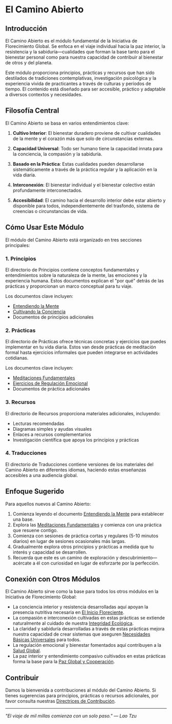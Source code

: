 # El Camino Abierto

## Introducción

El Camino Abierto es el módulo fundamental de la Iniciativa de Florecimiento Global. Se enfoca en el viaje individual hacia la paz interior, la resistencia y la sabiduría—cualidades que forman la base tanto para el bienestar personal como para nuestra capacidad de contribuir al bienestar de otros y del planeta.

Este módulo proporciona principios, prácticas y recursos que han sido destilados de tradiciones contemplativas, investigación psicológica y la experiencia vivida de practicantes a través de culturas y períodos de tiempo. El contenido está diseñado para ser accesible, práctico y adaptable a diversos contextos y necesidades.

## Filosofía Central

El Camino Abierto se basa en varios entendimientos clave:

1. **Cultivo Interior**: El bienestar duradero proviene de cultivar cualidades de la mente y el corazón más que solo de circunstancias externas.

2. **Capacidad Universal**: Todo ser humano tiene la capacidad innata para la conciencia, la compasión y la sabiduría.

3. **Basado en la Práctica**: Estas cualidades pueden desarrollarse sistemáticamente a través de la práctica regular y la aplicación en la vida diaria.

4. **Interconexión**: El bienestar individual y el bienestar colectivo están profundamente interconectados.

5. **Accesibilidad**: El camino hacia el desarrollo interior debe estar abierto y disponible para todos, independientemente del trasfondo, sistema de creencias o circunstancias de vida.

## Cómo Usar Este Módulo

El módulo del Camino Abierto está organizado en tres secciones principales:

### 1. Principios

El directorio de Principios contiene conceptos fundamentales y entendimientos sobre la naturaleza de la mente, las emociones y la experiencia humana. Estos documentos explican el "por qué" detrás de las prácticas y proporcionan un marco conceptual para tu viaje.

Los documentos clave incluyen:
- [Entendiendo la Mente](Principles/01_UnderstandingTheMind.md)
- [Cultivando la Conciencia](Principles/02_CultivatingAwareness.md)
- Documentos de principios adicionales

### 2. Prácticas

El directorio de Prácticas ofrece técnicas concretas y ejercicios que puedes implementar en tu vida diaria. Estos van desde prácticas de meditación formal hasta ejercicios informales que pueden integrarse en actividades cotidianas.

Los documentos clave incluyen:
- [Meditaciones Fundamentales](Practices/01_FoundationalMeditations.md)
- [Ejercicios de Regulación Emocional](Practices/02_EmotionalRegulationExercises.md)
- Documentos de práctica adicionales

### 3. Recursos

El directorio de Recursos proporciona materiales adicionales, incluyendo:
- Lecturas recomendadas
- Diagramas simples y ayudas visuales
- Enlaces a recursos complementarios
- Investigación científica que apoya los principios y prácticas

### 4. Traducciones

El directorio de Traducciones contiene versiones de los materiales del Camino Abierto en diferentes idiomas, haciendo estas enseñanzas accesibles a una audiencia global.

## Enfoque Sugerido

Para aquellos nuevos al Camino Abierto:

1. Comienza leyendo el documento [Entendiendo la Mente](Principles/01_UnderstandingTheMind.md) para establecer una base.
2. Explora las [Meditaciones Fundamentales](Practices/01_FoundationalMeditations.md) y comienza con una práctica que resuene contigo.
3. Comienza con sesiones de práctica cortas y regulares (5-10 minutos diarios) en lugar de sesiones ocasionales más largas.
4. Gradualmente explora otros principios y prácticas a medida que tu interés y capacidad se desarrollen.
5. Recuerda que este es un camino de exploración y descubrimiento—acércate a él con curiosidad en lugar de esforzarte por la perfección.

## Conexión con Otros Módulos

El Camino Abierto sirve como la base para todos los otros módulos en la Iniciativa de Florecimiento Global:

- La conciencia interior y resistencia desarrolladas aquí apoyan la presencia nutritiva necesaria en [El Inicio Floreciente](../01_ElInicioFloreciente/README.md).
- La compasión e interconexión cultivadas en estas prácticas se extiende naturalmente al cuidado de nuestra [Integridad Ecológica](../02_IntegridadEcológica/README.md).
- La claridad y sabiduría desarrolladas a través de estas prácticas mejora nuestra capacidad de crear sistemas que aseguren [Necesidades Básicas Universales](../03_NecesidadesBásicasUniversales/README.md) para todos.
- La regulación emocional y bienestar fomentados aquí contribuyen a la [Salud Global](../04_SaludGlobal_ErradicaciónDeEnfermedades/README.md).
- La paz interior y entendimiento compasivo cultivados en estas prácticas forma la base para la [Paz Global y Cooperación](../05_PazGlobal_Cooperación/README.md).

## Contribuir

Damos la bienvenida a contribuciones al módulo del Camino Abierto. Si tienes sugerencias para principios, prácticas o recursos adicionales, por favor consulta nuestras [Directrices de Contribución](../CONTRIBUTING.md).

---

*"El viaje de mil millas comienza con un solo paso." — Lao Tzu*
